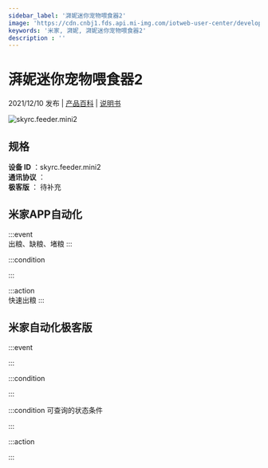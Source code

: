 ```yaml
---
sidebar_label: '湃妮迷你宠物喂食器2'
image: 'https://cdn.cnbj1.fds.api.mi-img.com/iotweb-user-center/developer_1679068029429AicYp3NS.png?GalaxyAccessKeyId=AKVGLQWBOVIRQ3XLEW&Expires=9223372036854775807&Signature=lXiZw8QIgzFhM/ptjVcBrEERQV8='
keywords: '米家, 湃妮, 湃妮迷你宠物喂食器2'
description : ''
---
```

# 湃妮迷你宠物喂食器2

2021/12/10 发布 | [产品百科](https://home.mi.com/webapp/content/baike/product/index.html?model=skyrc.feeder.mini2/) | [说明书](https://home.mi.com/views/introduction.html?model=skyrc.feeder.mini2&region=cn)

![skyrc.feeder.mini2](https://cdn.cnbj1.fds.api.mi-img.com/iotweb-user-center/developer_1679068029429AicYp3NS.png?GalaxyAccessKeyId=AKVGLQWBOVIRQ3XLEW&Expires=9223372036854775807&Signature=lXiZw8QIgzFhM/ptjVcBrEERQV8=)

## 规格  
> 
**设备 ID** ：skyrc.feeder.mini2  
**通讯协议** ：  
**极客版**  ： 待补充 


## 米家APP自动化  

:::event  
出粮、缺粮、堵粮
:::

:::condition  

:::

:::action   
快速出粮
:::

## 米家自动化极客版  

:::event  

:::

:::condition  

:::

:::condition 可查询的状态条件  

:::

:::action  

:::

        
